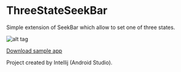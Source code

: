 ThreeStateSeekBar
=================

Simple extension of SeekBar which allow to set one of three states.

![alt tag](http://i61.tinypic.com/29w7bdl.png)

[Download sample app](http://merhold.pl/apk/threestate.apk)

Project created by Intellij (Android Studio).
